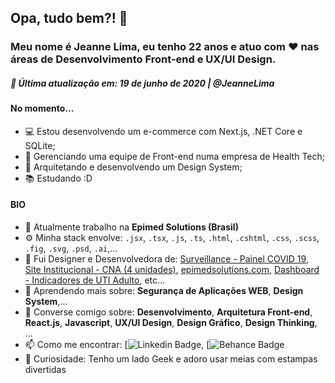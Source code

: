 <!--
**JeanneLima/JeanneLima** is a ✨ _special_ ✨ repository because its `README.md` (this file) appears on your GitHub profile.

Here are some ideas to get you started:

- 🔭 I’m currently working on ...
- 🌱 I’m currently learning ...
- 👯 I’m looking to collaborate on ...
- 🤔 I’m looking for help with ...
- 💬 Ask me about ...
- 📫 How to reach me: ...
- 😄 Pronouns: ...
- ⚡ Fun fact: ...
-->

## Opa, tudo bem?! 👋
### Meu nome é Jeanne Lima, eu tenho 22 anos e atuo com ❤️ nas áreas de Desenvolvimento Front-end e UX/UI Design.
##### 📅 Última atualização em: 19 de junho de 2020 | @JeanneLima


#### No momento...

- 💻 Estou desenvolvendo um e-commerce com Next.js, .NET Core e SQLite;
- 💪 Gerenciando uma equipe de Front-end numa empresa de Health Tech;
- 💅 Arquitetando e desenvolvendo um Design System;
- 📚 Estudando :D

#### BIO

- 🏢 Atualmente trabalho na **Epimed Solutions (Brasil)**
- ⚙️ Minha stack envolve: `.jsx`, `.tsx`, `.js`, `.ts`, `.html`, `.cshtml`, `.css`, `.scss`, `.fig`, `.svg`, `.psd`, `.ai`,...
- 💅 Fui Designer e Desenvolvedora de: [Surveillance - Painel COVID 19](https://www.youtube.com/watch?v=Db1u-3RShmI), [Site Institucional - CNA (4 unidades)](https://cnatijucasaenspena.com.br/), [epimedsolutions.com](https://www.epimedsolutions.com/), [Dashboard - Indicadores de UTI Adulto](https://www.youtube.com/watch?v=ZriRPYV-az4), etc…
- 🌱 Aprendendo mais sobre: **Segurança de Aplicações WEB**, **Design System**,...
- 💬 Converse comigo sobre: **Desenvolvimento**, **Arquitetura Front-end**, **React.js**, **Javascript**, **UX/UI Design**, **Design Gráfico**, **Design Thinking**, ...
- 📫 Como me encontrar: [![Linkedin Badge](https://www.linkedin.com/in/jeannecslima/), [![Behance Badge](https://www.behance.net/jeannelimac442/)
- 💎 Curiosidade: Tenho um lado Geek e adoro usar meias com estampas divertidas

